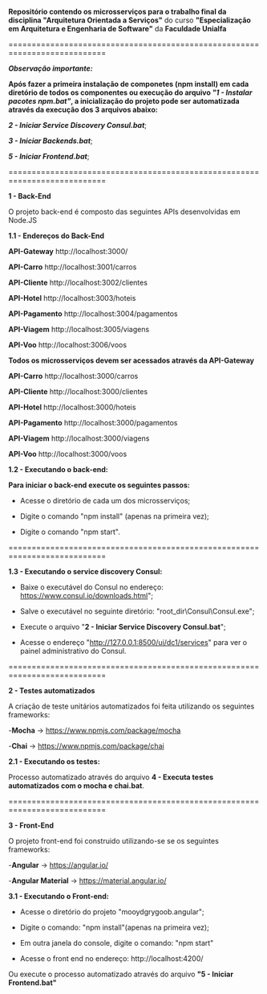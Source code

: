 **Repositório contendo os microsserviços para o trabalho final da disciplina "Arquitetura Orientada a Serviços"** do curso **"Especialização em Arquitetura e Engenharia de Software"** da **Faculdade Unialfa**

===========================================================================

***Observação importante:*** 

**Após fazer a primeira instalação de componetes (npm install) em cada diretório de todos os componentes ou execução do arquivo ***"1 - Instalar pacotes npm.bat"***, a inicialização do projeto pode ser automatizada através da execução dos 3 arquivos abaixo:**

***2 - Iniciar Service Discovery Consul.bat***;

***3 - Iniciar Backends.bat***;

***5 - Iniciar Frontend.bat***;

===========================================================================

**1 - Back-End** 

O projeto back-end é composto das seguintes APIs desenvolvidas em Node.JS


**1.1 - Endereços do Back-End** 

**API-Gateway** http://localhost:3000/

**API-Carro** http://localhost:3001/carros

**API-Cliente** http://localhost:3002/clientes

**API-Hotel** http://localhost:3003/hoteis

**API-Pagamento** http://localhost:3004/pagamentos

**API-Viagem** http://localhost:3005/viagens

**API-Voo** http://localhost:3006/voos

**Todos os microsserviços devem ser acessados através da API-Gateway**

**API-Carro** http://localhost:3000/carros

**API-Cliente** http://localhost:3000/clientes

**API-Hotel** http://localhost:3000/hoteis

**API-Pagamento** http://localhost:3000/pagamentos

**API-Viagem** http://localhost:3000/viagens

**API-Voo** http://localhost:3000/voos


**1.2 - Executando o back-end:**


**Para iniciar o back-end execute os seguintes passos:**

 - Acesse o diretório de cada um dos microsserviços;
 
 - Digite o comando "npm install" (apenas na primeira vez);
 
 - Digite o comando "npm start".


===========================================================================

**1.3 - Executando o service discovery Consul:**

 - Baixe o executável do Consul no endereço: https://www.consul.io/downloads.html";

 - Salve o executável no seguinte diretório: "root_dir\Consul\Consul.exe";

 - Execute o arquivo "**2 - Iniciar Service Discovery Consul.bat**";

 - Acesse o endereço "http://127.0.0.1:8500/ui/dc1/services" para ver o painel administrativo do Consul.


===========================================================================

**2 - Testes automatizados** 

A criação de teste unitários automatizados foi feita utilizando os seguintes frameworks:

-**Mocha** -> https://www.npmjs.com/package/mocha

-**Chai** -> https://www.npmjs.com/package/chai

**2.1 - Executando os testes:**

Processo automatizado através do arquivo **4 - Executa testes automatizados com o mocha e chai.bat**.


===========================================================================

**3 - Front-End** 

O projeto front-end foi construido utilizando-se se os seguintes frameworks:

-**Angular** -> https://angular.io/

-**Angular Material** -> https://material.angular.io/


**3.1 - Executando o Front-end:**

 - Acesse o diretório do projeto "mooydgrygoob.angular";

 - Digite o comando: "npm install"(apenas na primeira vez);

 - Em outra janela do console, digite o comando: "npm start"

 - Acesse o front end no endereço: http://localhost:4200/
 
 Ou execute o processo automatizado através do arquivo **"5 - Iniciar Frontend.bat"**
 
